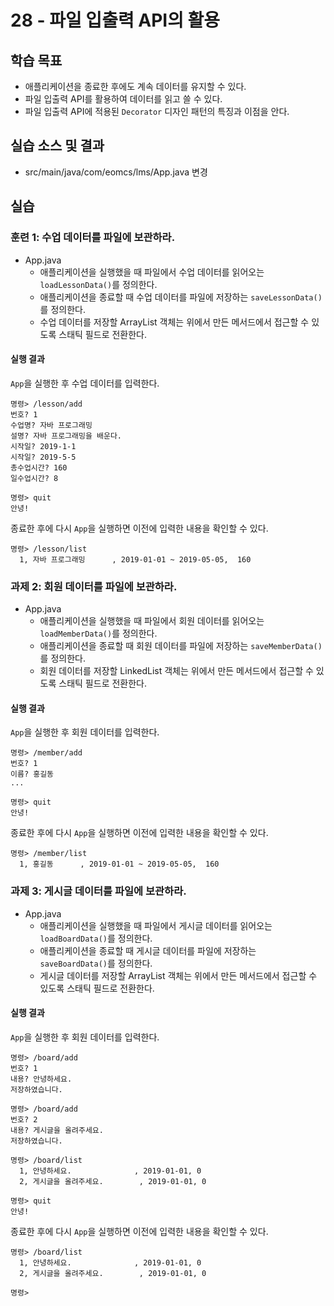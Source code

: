 # 28 - 파일 입출력 API의 활용

## 학습 목표

- 애플리케이션을 종료한 후에도 계속 데이터를 유지할 수 있다.
- 파일 입출력 API를 활용하여 데이터를 읽고 쓸 수 있다.
- 파일 입출력 API에 적용된 `Decorator` 디자인 패턴의 특징과 이점을 안다.

## 실습 소스 및 결과

- src/main/java/com/eomcs/lms/App.java 변경
  
## 실습 

### 훈련 1: 수업 데이터를 파일에 보관하라.

- App.java
    - 애플리케이션을 실행했을 때 파일에서 수업 데이터를 읽어오는 `loadLessonData()`를 정의한다.
    - 애플리케이션을 종료할 때 수업 데이터를 파일에 저장하는 `saveLessonData()`를 정의한다.
    - 수업 데이터를 저장할 ArrayList 객체는 위에서 만든 메서드에서 접근할 수 있도록 스태틱 필드로 전환한다.

#### 실행 결과

`App`을 실행한 후 수업 데이터를 입력한다.
```
명령> /lesson/add
번호? 1
수업명? 자바 프로그래밍
설명? 자바 프로그래밍을 배운다.
시작일? 2019-1-1
시작일? 2019-5-5
총수업시간? 160
일수업시간? 8

명령> quit
안녕!
```

종료한 후에 다시 `App`을 실행하면 이전에 입력한 내용을 확인할 수 있다.
```
명령> /lesson/list
  1, 자바 프로그래밍      , 2019-01-01 ~ 2019-05-05,  160
```

### 과제 2: 회원 데이터를 파일에 보관하라.

- App.java
    - 애플리케이션을 실행했을 때 파일에서 회원 데이터를 읽어오는 `loadMemberData()`를 정의한다.
    - 애플리케이션을 종료할 때 회원 데이터를 파일에 저장하는 `saveMemberData()`를 정의한다.
    - 회원 데이터를 저장할 LinkedList 객체는 위에서 만든 메서드에서 접근할 수 있도록 스태틱 필드로 전환한다.

#### 실행 결과

`App`을 실행한 후 회원 데이터를 입력한다.
```
명령> /member/add
번호? 1
이름? 홍길동
...

명령> quit
안녕!
```

종료한 후에 다시 `App`을 실행하면 이전에 입력한 내용을 확인할 수 있다.
```
명령> /member/list
  1, 홍길동      , 2019-01-01 ~ 2019-05-05,  160
```

### 과제 3: 게시글 데이터를 파일에 보관하라.

- App.java
    - 애플리케이션을 실행했을 때 파일에서 게시글 데이터를 읽어오는 `loadBoardData()`를 정의한다.
    - 애플리케이션을 종료할 때 게시글 데이터를 파일에 저장하는 `saveBoardData()`를 정의한다.
    - 게시글 데이터를 저장할 ArrayList 객체는 위에서 만든 메서드에서 접근할 수 있도록 스태틱 필드로 전환한다.

#### 실행 결과

`App`을 실행한 후 회원 데이터를 입력한다.
```
명령> /board/add
번호? 1
내용? 안녕하세요.
저장하였습니다.

명령> /board/add
번호? 2
내용? 게시글을 올려주세요.
저장하였습니다.

명령> /board/list
  1, 안녕하세요.              , 2019-01-01, 0
  2, 게시글을 올려주세요.        , 2019-01-01, 0

명령> quit
안녕!
```

종료한 후에 다시 `App`을 실행하면 이전에 입력한 내용을 확인할 수 있다.
```
명령> /board/list
  1, 안녕하세요.              , 2019-01-01, 0
  2, 게시글을 올려주세요.        , 2019-01-01, 0

명령> 
```


